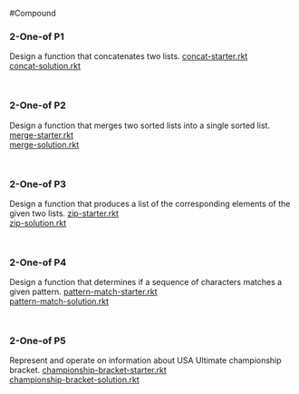 #Compound


### 2-One-of P1
Design a function that concatenates two lists.
[concat-starter.rkt](https://s3.amazonaws.com/edx-course-spdx-kiczales/HTC/concat-starter.rkt "concat-starter.rkt")  
[concat-solution.rkt](https://s3.amazonaws.com/edx-course-spdx-kiczales/HTC/concat-solution.rkt "concat-solution.rkt")
```LISP


```
### 2-One-of P2
Design a function that merges two sorted lists into a single sorted list.
[merge-starter.rkt](https://s3.amazonaws.com/edx-course-spdx-kiczales/HTC/merge-starter.rkt "merge-starter.rkt")  
[merge-solution.rkt](https://s3.amazonaws.com/edx-course-spdx-kiczales/HTC/merge-solution.rkt "merge-solution.rkt")
```LISP


```
### 2-One-of P3
Design a function that produces a list of the corresponding elements of the given two lists.
[zip-starter.rkt](https://s3.amazonaws.com/edx-course-spdx-kiczales/HTC/zip-starter.rkt "zip-starter.rkt")  
[zip-solution.rkt](https://s3.amazonaws.com/edx-course-spdx-kiczales/HTC/zip-solution.rkt "zip-solution.rkt")
```LISP


```

### 2-One-of P4
Design a function that determines if a sequence of characters matches a given pattern.
[pattern-match-starter.rkt](https://s3.amazonaws.com/edx-course-spdx-kiczales/HTC/pattern-match-starter.rkt "pattern-match-starter.rkt")  
[pattern-match-solution.rkt](https://s3.amazonaws.com/edx-course-spdx-kiczales/HTC/pattern-match-solution.rkt "pattern-match-solution.rkt")
```LISP


```
### 2-One-of P5
Represent and operate on information about USA Ultimate championship bracket.
[championship-bracket-starter.rkt](https://s3.amazonaws.com/edx-course-spdx-kiczales/HTC/championship-bracket-starter.rkt "championship-bracket-starter.rkt")  
[championship-bracket-solution.rkt](https://s3.amazonaws.com/edx-course-spdx-kiczales/HTC/championship-bracket-solution.rkt "championship-bracket-solution.rkt")
```LISP


```
